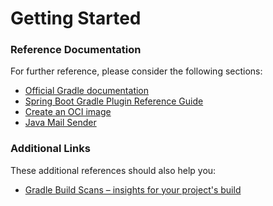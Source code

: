 # Getting Started

### Reference Documentation

For further reference, please consider the following sections:

* [Official Gradle documentation](https://docs.gradle.org)
* [Spring Boot Gradle Plugin Reference Guide](https://docs.spring.io/spring-boot/3.4.1/gradle-plugin)
* [Create an OCI image](https://docs.spring.io/spring-boot/3.4.1/gradle-plugin/packaging-oci-image.html)
* [Java Mail Sender](https://docs.spring.io/spring-boot/3.4.1/reference/io/email.html)

### Additional Links

These additional references should also help you:

* [Gradle Build Scans – insights for your project's build](https://scans.gradle.com#gradle)

